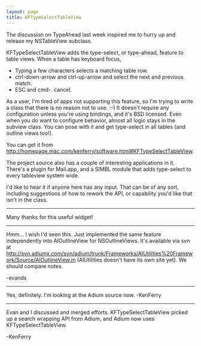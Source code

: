 ```yaml
---
layout: page
title: KFTypeSelectTableView
---
```


The discussion on TypeAhead last week inspired me to hurry up and release my NSTableView subclass.

KFTypeSelectTableView adds the type-select, or type-ahead, feature to table views. When a table has keyboard focus,

* Typing a few characters selects a matching table row.
* ctrl-down-arrow and ctrl-up-arrow and select the next and previous match.
* ESC and cmd-. cancel.


As a user, I'm tired of apps not supporting this feature, so I'm trying to write a class that there is no reason not to use. :-)  It doesn't require any configuration unless you're using bindings, and it's BSD licensed.  Even when you do want to configure behavior, almost all logic stays in the subview class.  You can pose with it and get type-select in all tables (and outline views too!).

You can get it from http://homepage.mac.com/kenferry/software.html#KFTypeSelectTableView.

The project source also has a couple of interesting applications in it. There's a plugin for Mail.app, and a SIMBL module that adds type-select to every tableview system wide.

I'd like to hear it if anyone here has any input.  That can be of any sort, including suggestions of how to rework the API, or capability you'd like that isn't in the class. 

----

Many thanks for this useful widget!

----

Hmm... I wish I'd seen this.  Just implemented the same feature independently into AIOutlineView for NSOutlineViews.  It's available via svn at http://svn.adiumx.com/svn/adium/trunk/Frameworks/AIUtilities%20Framework/Source/AIOutlineView.m (AIUtilities doesn't have its own site yet).  We should compare notes.

-evands

----

Yes, definitely.  I'm looking at the Adium source now. -KenFerry

----

Evan and I discussed and merged efforts.  KFTypeSelectTableView picked up a search wrapping API from Adium, and Adium now uses KFTypeSelectTableView.

-KenFerry

